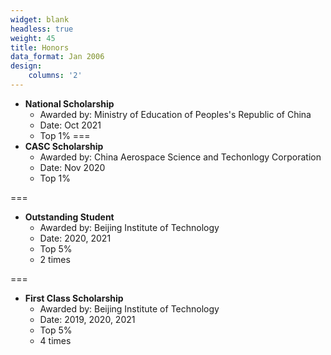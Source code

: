 ```yaml
---
widget: blank
headless: true
weight: 45
title: Honors
data_format: Jan 2006
design:
    columns: '2'
---
```


- **National Scholarship**
  - Awarded by: Ministry of Education of Peoples's Republic of China
  - Date: Oct 2021
  - Top 1%
===
- **CASC Scholarship**
  - Awarded by: China Aerospace Science and Techonlogy Corporation
  - Date: Nov 2020
  - Top 1%

===
- **Outstanding Student**
  - Awarded by: Beijing Institute of Technology
  - Date: 2020, 2021
  - Top 5%
  - 2 times

===
- **First Class Scholarship**
  - Awarded by: Beijing Institute of Technology
  - Date: 2019, 2020, 2021
  - Top 5%
  - 4 times